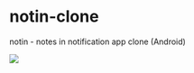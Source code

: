 # notin-clone

notin - notes in notification app clone (Android)

![](https://media.giphy.com/media/daxoQvCe0k2RtM6O4d/giphy.gif)
